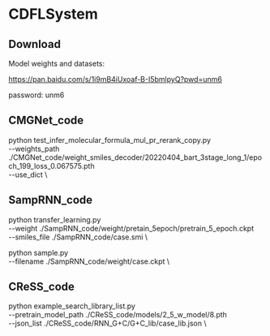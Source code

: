 # CDFLSystem
## Download

Model weights and datasets:

https://pan.baidu.com/s/1i9mB4iUxoaf-B-I5bmlpyQ?pwd=unm6

password: unm6

## CMGNet_code

python test_infer_molecular_formula_mul_pr_rerank_copy.py \
--weights_path ./CMGNet_code/weight_smiles_decoder/20220404_bart_3stage_long_1/epoch_199_loss_0.067575.pth \
--use_dict \

## SampRNN_code

python transfer_learning.py \
--weight ./SampRNN_code/weight/pretain_5epoch/pretrain_5_epoch.ckpt \
--smiles_file ./SampRNN_code/case.smi \

python sample.py \
--filename ./SampRNN_code/weight/case.ckpt \

## CReSS_code

python example_search_library_list.py \
--pretrain_model_path ./CReSS_code/models/2_5_w_model/8.pth \
--json_list ./CReSS_code/RNN_G+C/G+C_lib/case_lib.json \
